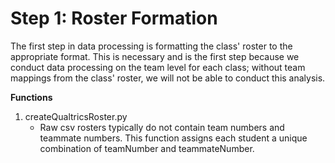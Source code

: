 # Step 1: Roster Formation

The first step in data processing is formatting the class' roster to the appropriate format. This is necessary and is the first step because we conduct data processing on the team level for each class; without team mappings from the class' roster, we will not be able to conduct this analysis.


**Functions**

1. createQualtricsRoster.py
    - Raw csv rosters typically do not contain team numbers and teammate numbers. This function assigns each student a unique combination of teamNumber and teammateNumber.